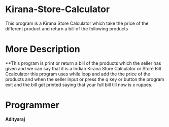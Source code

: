 # Kirana-Store-Calculator
This program is a Kirana Store Calculator which take the price of the different product and return a bill of the following products

# More Description
**This program is print or return a bill of the products which the seller has given and we can say that it is a Indian Kirana Store Calculator or Store Bill Ccalculator this program uses while loop and add the the price of the products and when the seller input or press the q key or button the program exit and the bill get printed saying that your full bill till now is x ruppes.

# Programmer
**Adityaraj**
